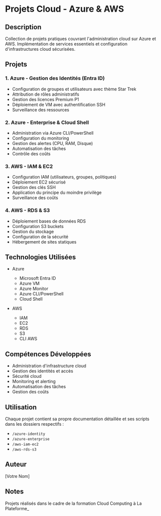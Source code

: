 # Projets Cloud - Azure & AWS

## Description
Collection de projets pratiques couvrant l'administration cloud sur Azure et AWS. Implémentation de services essentiels et configuration d'infrastructures cloud sécurisées.

## Projets

### 1. Azure - Gestion des Identités (Entra ID)
- Configuration de groupes et utilisateurs avec thème Star Trek
- Attribution de rôles administratifs
- Gestion des licences Premium P1
- Déploiement de VM avec authentification SSH
- Surveillance des ressources

### 2. Azure - Enterprise & Cloud Shell
- Administration via Azure CLI/PowerShell
- Configuration du monitoring
- Gestion des alertes (CPU, RAM, Disque)
- Automatisation des tâches
- Contrôle des coûts

### 3. AWS - IAM & EC2
- Configuration IAM (utilisateurs, groupes, politiques)
- Déploiement EC2 sécurisé
- Gestion des clés SSH
- Application du principe du moindre privilège
- Surveillance des coûts

### 4. AWS - RDS & S3
- Déploiement bases de données RDS
- Configuration S3 buckets
- Gestion du stockage
- Configuration de la sécurité
- Hébergement de sites statiques

## Technologies Utilisées
- Azure
  * Microsoft Entra ID
  * Azure VM
  * Azure Monitor
  * Azure CLI/PowerShell
  * Cloud Shell

- AWS
  * IAM
  * EC2
  * RDS
  * S3
  * CLI AWS

## Compétences Développées
- Administration d'infrastructure cloud
- Gestion des identités et accès
- Sécurité cloud
- Monitoring et alerting
- Automatisation des tâches
- Gestion des coûts

## Utilisation
Chaque projet contient sa propre documentation détaillée et ses scripts dans les dossiers respectifs :
- `/azure-identity`
- `/azure-enterprise`
- `/aws-iam-ec2`
- `/aws-rds-s3`

## Auteur
[Votre Nom]

## Notes
Projets réalisés dans le cadre de la formation Cloud Computing à La Plateforme_
